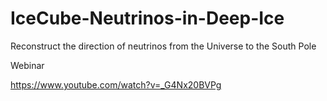 # IceCube-Neutrinos-in-Deep-Ice
Reconstruct the direction of neutrinos from the Universe to the South Pole

Webinar

https://www.youtube.com/watch?v=_G4Nx20BVPg
